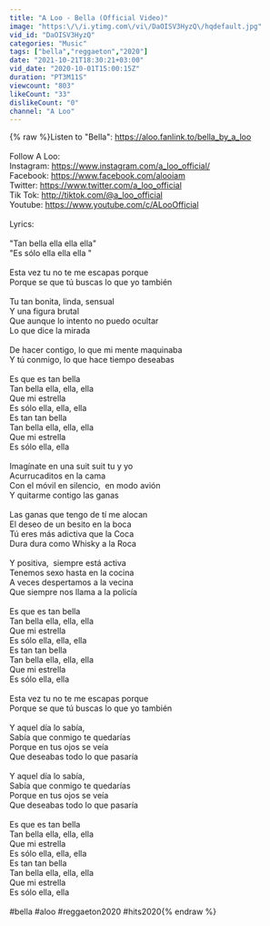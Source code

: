 ```yaml
---
title: "A Loo - Bella (Official Video)"
image: "https:\/\/i.ytimg.com\/vi\/DaOISV3HyzQ\/hqdefault.jpg"
vid_id: "DaOISV3HyzQ"
categories: "Music"
tags: ["bella","reggaeton","2020"]
date: "2021-10-21T18:30:21+03:00"
vid_date: "2020-10-01T15:00:15Z"
duration: "PT3M11S"
viewcount: "803"
likeCount: "33"
dislikeCount: "0"
channel: "A Loo"
---
```

{% raw %}Listen to &quot;Bella&quot;: <a rel="nofollow" target="blank" href="https://aloo.fanlink.to/bella_by_a_loo">https://aloo.fanlink.to/bella_by_a_loo</a><br /><br />Follow A Loo:<br />Instagram: <a rel="nofollow" target="blank" href="https://www.instagram.com/a_loo_official/">https://www.instagram.com/a_loo_official/</a><br />Facebook: <a rel="nofollow" target="blank" href="https://www.facebook.com/alooiam">https://www.facebook.com/alooiam</a><br />Twitter: <a rel="nofollow" target="blank" href="https://www.twitter.com/a_loo_official">https://www.twitter.com/a_loo_official</a><br />Tik Tok: <a rel="nofollow" target="blank" href="http://tiktok.com/@a_loo_official">http://tiktok.com/@a_loo_official</a><br />Youtube: <a rel="nofollow" target="blank" href="https://www.youtube.com/c/ALooOfficial">https://www.youtube.com/c/ALooOfficial</a><br /><br />Lyrics:<br /><br />&quot;Tan bella ella ella ella&quot;<br />&quot;Es sólo ella ella ella &quot;<br /><br />Esta vez tu no te me escapas porque <br />Porque se que tú buscas lo que yo también <br /><br />Tu tan bonita, linda, sensual<br />Y una figura brutal <br />Que aunque lo intento no puedo ocultar <br />Lo que dice la mirada<br /><br />De hacer contigo, lo que mi mente maquinaba <br />Y tú conmigo, lo que hace tiempo deseabas  <br /><br />Es que es tan bella<br />Tan bella ella, ella, ella<br />Que mi estrella <br />Es sólo ella, ella, ella<br />Es tan tan bella<br />Tan bella ella, ella, ella<br />Que mi estrella <br />Es sólo ella, ella<br /><br />Imagínate en una suit suit tu y yo <br />Acurrucaditos en la cama <br />Con el móvil en silencio,  en modo avión <br />Y quitarme contigo las ganas <br /><br />Las ganas que tengo de tí me alocan <br />El deseo de un besito en la boca <br />Tú eres más adictiva que la Coca<br />Dura dura como Whisky a la Roca <br /><br />Y positiva,  siempre está activa<br />Tenemos sexo hasta en la cocina <br />A veces despertamos a la vecina <br />Que siempre nos llama a la policía <br /><br />Es que es tan bella<br />Tan bella ella, ella, ella<br />Que mi estrella <br />Es sólo ella, ella, ella<br />Es tan tan bella<br />Tan bella ella, ella, ella<br />Que mi estrella <br />Es sólo ella, ella<br /><br />Esta vez tu no te me escapas porque <br />Porque se que tú buscas lo que yo también <br /><br />Y aquel día lo sabía, <br />Sabía que conmigo te quedarías<br />Porque en tus ojos se veía <br />Que deseabas todo lo que pasaría<br /><br />Y aquel día lo sabía, <br />Sabía que conmigo te quedarías<br />Porque en tus ojos se veía <br />Que deseabas todo lo que pasaría<br /><br />Es que es tan bella<br />Tan bella ella, ella, ella<br />Que mi estrella <br />Es sólo ella, ella, ella<br />Es tan tan bella<br />Tan bella ella, ella, ella<br />Que mi estrella <br />Es sólo ella, ella<br /><br />#bella #aloo #reggaeton2020 #hits2020{% endraw %}
